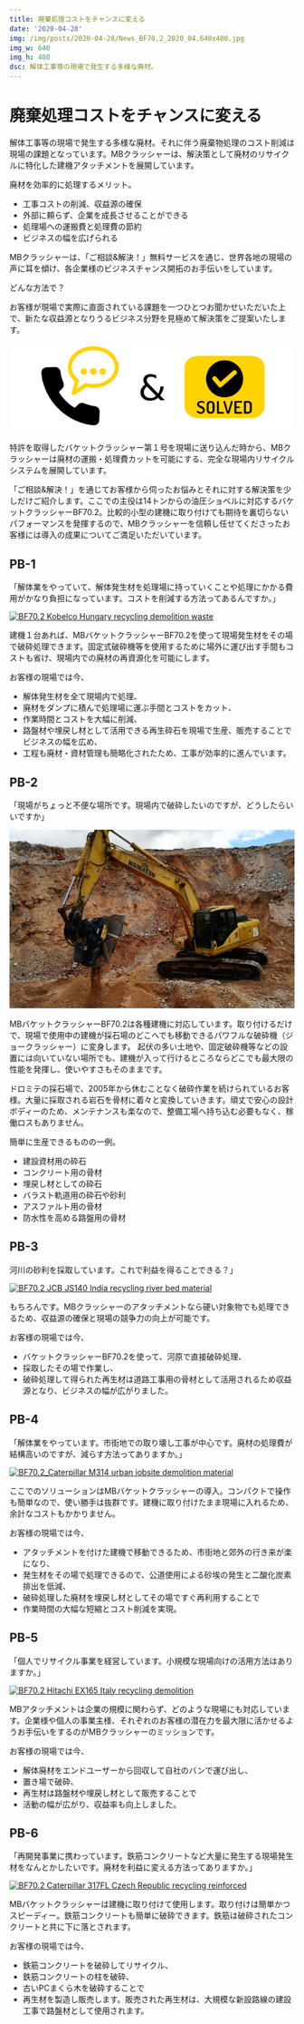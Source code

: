 ```yaml
---
title: 廃棄処理コストをチャンスに変える
date: '2020-04-28'
img: /img/posts/2020-04-28/News_BF70.2_2020_04.640x400.jpg
img_w: 640
img_h: 400
dsc: 解体工事等の現場で発生する多様な廃材。
---
```


# 廃棄処理コストをチャンスに変える

解体工事等の現場で発生する多様な廃材。それに伴う廃棄物処理のコスト削減は現場の課題となっています。MBクラッシャーは、解決策として廃材のリサイクルに特化した建機アタッチメントを展開しています。

廃材を効率的に処理するメリット。

- 工事コストの削減、収益源の確保
- 外部に頼らず、企業を成長させることができる
- 処理場への運搬費と処理費の節約
- ビジネスの幅を広げられる

MBクラッシャーは、「ご相談&解決！」無料サービスを通じ、世界各地の現場の声に耳を傾け、各企業様のビジネスチャンス開拓のお手伝いをしています。

どんな方法で？

お客様が現場で実際に直面されている課題を一つひとつお聞かせいただいた上で、新たな収益源となりうるビジネス分野を見極めて解決策をご提案いたします。

<img 
    src="../img/posts/2020-04-28/Chiama-Risolvi.640x200-1.png"
    alt=""
    class="rounded-2xl"
/>

特許を取得したバケットクラッシャー第１号を現場に送り込んだ時から、MBクラッシャーは廃材の運搬・処理費カットを可能にする、完全な現場内リサイクルシステムを展開しています。

「ご相談&解決！」を通じてお客様から伺ったお悩みとそれに対する解決策を少しだけご紹介します。ここでの主役は14トンからの油圧ショベルに対応するバケットクラッシャーBF70.2。比較的小型の建機に取り付けても期待を裏切らないパフォーマンスを発揮するので、MBクラッシャーを信頼し任せてくださったお客様には導入の成果についてご満足いただいています。

## PB-1
「解体業をやっていて、解体発生材を処理場に持っていくことや処理にかかる費用がかなり負担になっています。コストを削減する方法ってあるんですか。」

<a href="https://vimeo.com/373376528" target="_blank">
<img 
    src="https://i.vimeocdn.com/filter/overlay?src0=https://i.vimeocdn.com/video/831478626_1280.jpg&src1=https://mb-next-eight.vercel.app/img/overlay/play_ymb.png"
    alt="BF70.2 Kobelco Hungary recycling demolition waste"
    class="rounded-2xl"
/>
</a>

建機１台あれば、MBバケットクラッシャーBF70.2を使って現場発生材をその場で破砕処理できます。固定式破砕機等を使用するために場外に運び出す手間もコストも省け、現場内での廃材の再資源化を可能にします。

お客様の現場では今、

- 解体発生材を全て現場内で処理、
- 廃材をダンプに積んで処理場に運ぶ手間とコストをカット、
- 作業時間とコストを大幅に削減、
- 路盤材や埋戻し材として活用できる再生砕石を現場で生産、販売することでビジネスの幅を広め、
- 工程も廃材・資材管理も簡略化されたため、工事が効率的に進んでいます。


## PB-2
「現場がちょっと不便な場所です。現場内で破砕したいのですが、どうしたらいいですか」

<img 
    src="../img/posts/2020-04-28/BF70.2_Komatsu-PC210_(640x400).jpg"
    alt=""
    class="rounded-2xl"
/>

MBバケットクラッシャーBF70.2は各種建機に対応しています。取り付けるだけで、現場で使用中の建機が採石場のどこへでも移動できるパワフルな破砕機（ジョークラッシャー）に変身します。 起伏の多い土地や、固定破砕機等などの設置には向いていない場所でも、建機が入って行けるところならどこでも最大限の性能を発揮し、使いやすさもそのままです。

ドロミテの採石場で、2005年から休むことなく破砕作業を続けられているお客様。大量に採取される岩石を骨材に着々と変換していきます。頑丈で安心の設計ボディーのため、メンテナンスも楽なので、整備工場へ持ち込む必要もなく、稼働ロスもありません。

簡単に生産できるものの一例。

- 建設資材用の砕石
- コンクリート用の骨材
- 埋戻し材としての砕石
- バラスト軌道用の砕石や砂利
- アスファルト用の骨材
- 防水性を高める路盤用の骨材


## PB-3

河川の砂利を採取しています。これで利益を得ることできる？」​

<a href="https://vimeo.com/405384788" target="_blank">
<img 
    src="https://i.vimeocdn.com/filter/overlay?src0=https://i.vimeocdn.com/video/875557749_1280.jpg&src1=https://mb-next-eight.vercel.app/img/overlay/play_ymb.png"
    alt="BF70.2 JCB JS140 India recycling river bed material"
    class="rounded-2xl"
/>
</a>

もちろんです。MBクラッシャーのアタッチメントなら硬い対象物でも処理できるため、収益源の確保と現場の競争力の向上が可能です。

お客様の現場では今、

- バケットクラッシャーBF70.2を使って、河原で直接破砕処理、
- 採取したその場で作業し、
- 破砕処理して得られた再生材は道路工事用の骨材として活用されるため収益源となり、ビジネスの幅が広がりました。


## PB-4

「解体業をやっています。市街地での取り壊し工事が中心です。廃材の処理費が結構高いのですが、減らす方法ってありますか。」​

<a href="https://vimeo.com/405384106" target="_blank">
<img 
    src="https://i.vimeocdn.com/filter/overlay?src0=https://i.vimeocdn.com/video/875992943_1280.jpg&src1=https://mb-next-eight.vercel.app/img/overlay/play_ymb.png"
    alt="BF70.2_Caterpillar M314 urban jobsite demolition material"
    class="rounded-2xl"
/>
</a>

ここでのソリューションはMBバケットクラッシャーの導入。コンパクトで操作も簡単なので、使い勝手は抜群です。建機に取り付けたまま現場に入れるため、余計なコストもかかりません。

お客様の現場では今、

- アタッチメントを付けた建機で移動できるため、市街地と郊外の行き来が楽になり、
- 発生材をその場で処理できるので、公道使用による砂埃の発生と二酸化炭素排出を低減、
- 破砕処理した廃材を埋戻し材としてその場ですぐ再利用することで
- 作業時間の大幅な短縮とコスト削減を実現。


## PB-5

「個人でリサイクル事業を経営しています。小規模な現場向けの活用方法はありますか。」​

<a href="https://vimeo.com/405382001" target="_blank">
<img 
    src="https://i.vimeocdn.com/filter/overlay?src0=https://i.vimeocdn.com/video/875999935_1280.jpg&src1=https://mb-next-eight.vercel.app/img/overlay/play_ymb.png"
    alt="BF70.2 Hitachi EX165 Italy recycling demolition"
    class="rounded-2xl"
/>
</a>

MBアタッチメントは企業の規模に関わらず、どのような現場にも対応しています。企業様や個人の事業主様、それぞれのお客様の潜在力を最大限に活かせるようお手伝いをするのがMBクラッシャーのミッションです。

お客様の現場では今、

- 解体廃材をエンドユーザーから回収して自社のバンで運び出し、
- 置き場で破砕、
- 再生材は路盤材や埋戻し材として販売することで
- 活動の幅が広がり、収益率も向上しました。



## PB-6

「再開発事業に携わっています。鉄筋コンクリートなど大量に発生する現場発生材をなんとかしたいです。廃材を利益に変える方法ってありますか。」​

<a href="https://vimeo.com/379953961" target="_blank">
<img 
    src="https://i.vimeocdn.com/filter/overlay?src0=https://i.vimeocdn.com/video/871613258_1280.jpg&src1=https://mb-next-eight.vercel.app/img/overlay/play_ymb.png"
    alt="BF70.2 Caterpillar 317FL Czech Republic recycling reinforced"
    class="rounded-2xl"
/>
</a>

MBバケットクラッシャーは建機に取り付けて使用します。取り付けは簡単かつスピーディー。鉄筋コンクリートも簡単に破砕できます。鉄筋は破砕されたコンクリートと共に下に落とされます。

お客様の現場では今、

- 鉄筋コンクリートを破砕してリサイクル、
- 鉄筋コンクリートの柱を破砕、
- 古いPCまくら木を破砕することで
- 再生材を製造し販売します。販売された再生材は、大規模な新設路線の建設工事で路盤材として使用されます。

